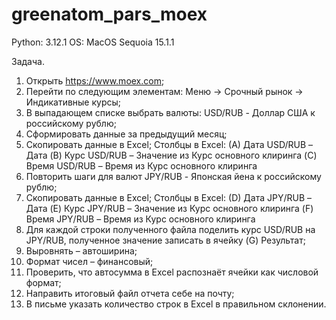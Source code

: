 # greenatom_pars_moex


Python: 3.12.1
OS: MacOS Sequoia 15.1.1

Задача.
  1. Открыть https://www.moex.com;
  2. Перейти по следующим элементам: Меню -&gt; Срочный рынок -&gt; Индикативные курсы;
  3. В выпадающем списке выбрать валюты: USD/RUB - Доллар США к российскому рублю;
  4. Сформировать данные за предыдущий месяц;
  5. Скопировать данные в Excel;
    Столбцы в Excel:
      (A) Дата USD/RUB – Дата
      (B) Курс USD/RUB – Значение из Курс основного клиринга
      (C) Время USD/RUB – Время из Курс основного клиринга
  6. Повторить шаги для валют JPY/RUB - Японская йена к российскому рублю;
  7. Скопировать данные в Excel;
    Столбцы в Excel:
      (D) Дата JPY/RUB – Дата
      (E) Курс JPY/RUB – Значение из Курс основного клиринга
      (F) Время JPY/RUB – Время из Курс основного клиринга
  8. Для каждой строки полученного файла поделить курс USD/RUB на JPY/RUB, полученное
    значение записать в ячейку (G) Результат;
  9. Выровнять – автоширина;
  10. Формат чисел – финансовый;
  11. Проверить, что автосумма в Excel распознаёт ячейки как числовой формат;
  12. Направить итоговый файл отчета себе на почту;
  13. В письме указать количество строк в Excel в правильном склонении.
